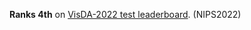 **Ranks 4th** on [VisDA-2022  test leaderboard](https://eval.ai/web/challenges/challenge-page/1806/leaderboard/4228).  (NIPS2022)
